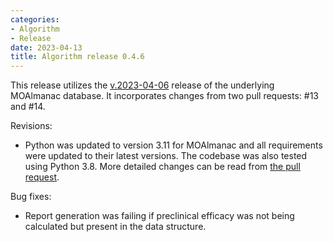 ```yaml
---
categories: 
- Algorithm
- Release
date: 2023-04-13
title: Algorithm release 0.4.6
---
```

This release utilizes the [v.2023-04-06](https://github.com/vanallenlab/moalmanac-db/releases) release of the underlying MOAlmanac database. It incorporates changes from two pull requests: #13 and #14. 

Revisions:
- Python was updated to version 3.11 for MOAlmanac and all requirements were updated to their latest versions. The codebase was also tested using Python 3.8. More detailed changes can be read from [the pull request](https://github.com/vanallenlab/moalmanac/pull/13). 

Bug fixes:
- Report generation was failing if preclinical efficacy was not being calculated but present in the data structure. 

